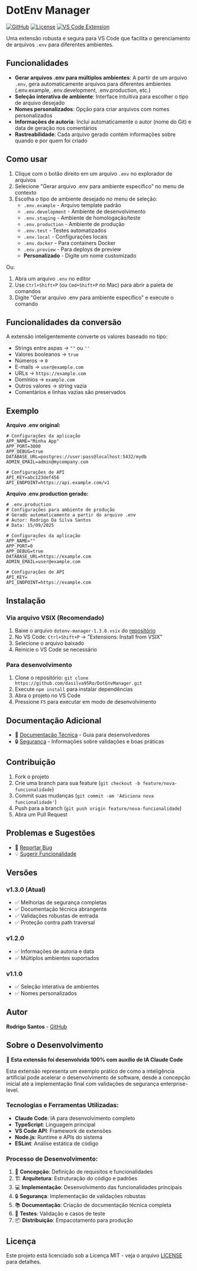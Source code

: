 # DotEnv Manager

[![GitHub](https://img.shields.io/badge/GitHub-dasilva95Ro%2FDotEnvManager-blue?logo=github)](https://github.com/dasilva95Ro/DotEnvManager)
[![License](https://img.shields.io/badge/License-MIT-green.svg)](LICENSE)
[![VS Code Extension](https://img.shields.io/badge/VS%20Code-Extension-orange?logo=visual-studio-code)](https://marketplace.visualstudio.com)

Uma extensão robusta e segura para VS Code que facilita o gerenciamento de arquivos `.env` para diferentes ambientes.

## Funcionalidades

- **Gerar arquivos .env para múltiplos ambientes**: A partir de um arquivo `.env`, gera automaticamente arquivos para diferentes ambientes (.env.example, .env.development, .env.production, etc.)
- **Seleção interativa de ambiente**: Interface intuitiva para escolher o tipo de arquivo desejado
- **Nomes personalizados**: Opção para criar arquivos com nomes personalizados
- **Informações de autoria**: Inclui automaticamente o autor (nome do Git) e data de geração nos comentários
- **Rastreabilidade**: Cada arquivo gerado contém informações sobre quando e por quem foi criado

## Como usar

1. Clique com o botão direito em um arquivo `.env` no explorador de arquivos
2. Selecione "Gerar arquivo .env para ambiente específico" no menu de contexto
3. Escolha o tipo de ambiente desejado no menu de seleção:
   - `.env.example` - Arquivo template padrão
   - `.env.development` - Ambiente de desenvolvimento
   - `.env.staging` - Ambiente de homologação/teste
   - `.env.production` - Ambiente de produção
   - `.env.test` - Testes automatizados
   - `.env.local` - Configurações locais
   - `.env.docker` - Para containers Docker
   - `.env.preview` - Para deploys de preview
   - **Personalizado** - Digite um nome customizado

Ou:

1. Abra um arquivo `.env` no editor
2. Use `Ctrl+Shift+P` (ou `Cmd+Shift+P` no Mac) para abrir a paleta de comandos
3. Digite "Gerar arquivo .env para ambiente específico" e execute o comando

## Funcionalidades da conversão

A extensão inteligentemente converte os valores baseado no tipo:

- Strings entre aspas → `""` ou `''`
- Valores booleanos → `true`
- Números → `0`
- E-mails → `user@example.com`
- URLs → `https://example.com`
- Domínios → `example.com`
- Outros valores → string vazia
- Comentários e linhas vazias são preservados

## Exemplo

**Arquivo .env original:**
```
# Configurações da aplicação
APP_NAME="Minha App"
APP_PORT=3000
APP_DEBUG=true
DATABASE_URL=postgres://user:pass@localhost:5432/mydb
ADMIN_EMAIL=admin@mycompany.com

# Configurações de API
API_KEY=abc123def456
API_ENDPOINT=https://api.example.com/v1
```

**Arquivo .env.production gerado:**
```
# .env.production
# Configurações para ambiente de produção
# Gerado automaticamente a partir do arquivo .env
# Autor: Rodrigo Da Silva Santos
# Data: 15/09/2025

# Configurações da aplicação
APP_NAME=""
APP_PORT=0
APP_DEBUG=true
DATABASE_URL=https://example.com
ADMIN_EMAIL=user@example.com

# Configurações de API
API_KEY=
API_ENDPOINT=https://example.com
```

## Instalação

### Via arquivo VSIX (Recomendado)
1. Baixe o arquivo `dotenv-manager-1.3.0.vsix` do [repositório](https://github.com/dasilva95Ro/DotEnvManager)
2. No VS Code: `Ctrl+Shift+P` → "Extensions: Install from VSIX"
3. Selecione o arquivo baixado
4. Reinicie o VS Code se necessário

### Para desenvolvimento
1. Clone o repositório: `git clone https://github.com/dasilva95Ro/DotEnvManager.git`
2. Execute `npm install` para instalar dependências
3. Abra o projeto no VS Code
4. Pressione `F5` para executar em modo de desenvolvimento

## Documentação Adicional

- 📖 [Documentação Técnica](DEVELOPMENT.md) - Guia para desenvolvedores
- 🔒 [Segurança](SECURITY.md) - Informações sobre validações e boas práticas

## Contribuição

1. Fork o projeto
2. Crie uma branch para sua feature (`git checkout -b feature/nova-funcionalidade`)
3. Commit suas mudanças (`git commit -am 'Adiciona nova funcionalidade'`)
4. Push para a branch (`git push origin feature/nova-funcionalidade`)
5. Abra um Pull Request

## Problemas e Sugestões

- 🐛 [Reportar Bug](https://github.com/dasilva95Ro/DotEnvManager/issues)
- 💡 [Sugerir Funcionalidade](https://github.com/dasilva95Ro/DotEnvManager/issues)

## Versões

### v1.3.0 (Atual)
- ✅ Melhorias de segurança completas
- ✅ Documentação técnica abrangente
- ✅ Validações robustas de entrada
- ✅ Proteção contra path traversal

### v1.2.0
- ✅ Informações de autoria e data
- ✅ Múltiplos ambientes suportados

### v1.1.0
- ✅ Seleção interativa de ambientes
- ✅ Nomes personalizados

## Autor

**Rodrigo Santos** - [GitHub](https://github.com/dasilva95Ro)

## Sobre o Desenvolvimento

🤖 **Esta extensão foi desenvolvida 100% com auxílio de IA Claude Code**

Esta extensão representa um exemplo prático de como a inteligência artificial pode acelerar o desenvolvimento de software, desde a concepção inicial até a implementação final com validações de segurança enterprise-level.

### Tecnologias e Ferramentas Utilizadas:
- **Claude Code**: IA para desenvolvimento completo
- **TypeScript**: Linguagem principal
- **VS Code API**: Framework de extensões
- **Node.js**: Runtime e APIs do sistema
- **ESLint**: Análise estática de código

### Processo de Desenvolvimento:
1. 🎯 **Concepção**: Definição de requisitos e funcionalidades
2. 🏗️ **Arquitetura**: Estruturação do código e padrões
3. 💻 **Implementação**: Desenvolvimento das funcionalidades principais
4. 🔒 **Segurança**: Implementação de validações robustas
5. 📚 **Documentação**: Criação de documentação técnica completa
6. 🧪 **Testes**: Validação e casos de teste
7. 📦 **Distribuição**: Empacotamento para produção

## Licença

Este projeto está licenciado sob a Licença MIT - veja o arquivo [LICENSE](LICENSE) para detalhes.
